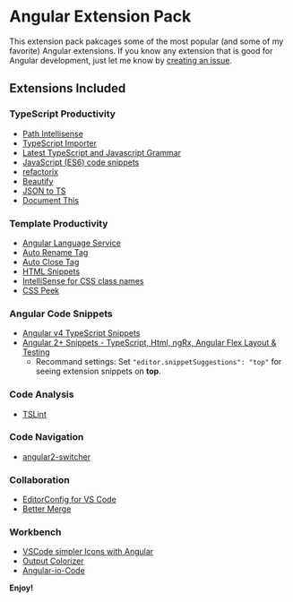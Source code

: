 # Angular Extension Pack

This extension pack pakcages some of the most popular (and some of my favorite) Angular  extensions.  If you know any extension that is good for Angular development, just let me know by [creating an issue](https://github.com/doggy8088/angular-extension-pack/issues).

## Extensions Included

### TypeScript Productivity

- [Path Intellisense](https://marketplace.visualstudio.com/items?itemName=christian-kohler.path-intellisense)
- [TypeScript Importer](https://marketplace.visualstudio.com/items?itemName=pmneo.tsimporter)
- [Latest TypeScript and Javascript Grammar](https://marketplace.visualstudio.com/items?itemName=ms-vscode.typescript-javascript-grammar)
- [JavaScript (ES6) code snippets](https://marketplace.visualstudio.com/items?itemName=xabikos.JavaScriptSnippets)
- [refactorix](https://marketplace.visualstudio.com/items?itemName=krizzdewizz.refactorix)
- [Beautify](https://marketplace.visualstudio.com/items?itemName=HookyQR.beautify)
- [JSON to TS](https://marketplace.visualstudio.com/items?itemName=MariusAlchimavicius.json-to-ts)
- [Document This](https://marketplace.visualstudio.com/items?itemName=joelday.docthis)

### Template Productivity

- [Angular Language Service](https://marketplace.visualstudio.com/items?itemName=Angular.ng-template)
- [Auto Rename Tag](https://marketplace.visualstudio.com/items?itemName=formulahendry.auto-rename-tag)
- [Auto Close Tag](https://marketplace.visualstudio.com/items?itemName=formulahendry.auto-close-tag)
- [HTML Snippets](https://marketplace.visualstudio.com/items?itemName=abusaidm.html-snippets)
- [IntelliSense for CSS class names](https://marketplace.visualstudio.com/items?itemName=Zignd.html-css-class-completion)
- [CSS Peek](https://marketplace.visualstudio.com/items?itemName=pranaygp.vscode-css-peek)

### Angular Code Snippets

- [Angular v4 TypeScript Snippets](https://marketplace.visualstudio.com/items?itemName=johnpapa.Angular2)
- [Angular 2+ Snippets - TypeScript, Html, ngRx, Angular Flex Layout & Testing](https://marketplace.visualstudio.com/items?itemName=Mikael.Angular-BeastCode)
    - Recommand settings: Set `"editor.snippetSuggestions": "top"` for seeing extension snippets on **top**.

### Code Analysis

- [TSLint](https://marketplace.visualstudio.com/items?itemName=eg2.tslint)

### Code Navigation

- [angular2-switcher](https://marketplace.visualstudio.com/items?itemName=infinity1207.angular2-switcher)

### Collaboration

- [EditorConfig for VS Code](https://marketplace.visualstudio.com/items?itemName=EditorConfig.EditorConfig)
- [Better Merge](https://marketplace.visualstudio.com/items?itemName=pprice.better-merge)

### Workbench

- [VSCode simpler Icons with Angular](https://marketplace.visualstudio.com/items?itemName=davidbabel.vscode-simpler-icons)
- [Output Colorizer](https://marketplace.visualstudio.com/items?itemName=IBM.output-colorizer)
- [Angular-io-Code](https://marketplace.visualstudio.com/items?itemName=NoHomey.angular-io-code)

**Enjoy!**